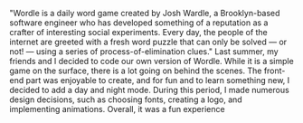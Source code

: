 
"Wordle is a daily word game created by Josh Wardle, a Brooklyn-based software engineer who has developed something of a reputation as a crafter of interesting social experiments.
Every day, the people of the internet are greeted with a fresh word puzzle that can only be solved — or not! — using a series of process-of-elimination clues."
Last summer, my friends and I decided to code our own version of Wordle. While it is a simple game on the surface, there is a lot going on behind the scenes.
The front-end part was enjoyable to create, and for fun and to learn something new, I decided to add a day and night mode.
During this period, I made numerous design decisions, such as choosing fonts, creating a logo, and implementing animations. Overall, it was a fun experience
